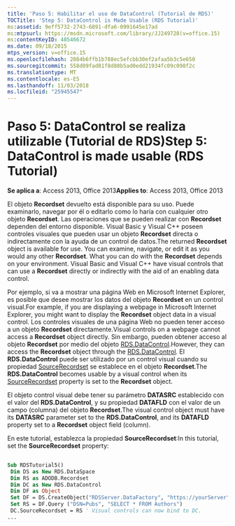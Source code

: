 ```yaml
---
title: 'Paso 5: Habilitar el uso de DataControl (Tutorial de RDS)'
TOCTitle: 'Step 5: DataControl is Made Usable (RDS Tutorial)'
ms:assetid: 9eff5732-2743-6891-dfa6-0991645e17ad
ms:mtpsurl: https://msdn.microsoft.com/library/JJ249728(v=office.15)
ms:contentKeyID: 48546672
ms.date: 09/18/2015
mtps_version: v=office.15
ms.openlocfilehash: 2084b6ffb1b788ec5efcbb30ef2afaa5b3c5e650
ms.sourcegitcommit: 558d09fad81f8d80b5ad0edd21934fc09c098f2c
ms.translationtype: MT
ms.contentlocale: es-ES
ms.lasthandoff: 11/03/2018
ms.locfileid: "25945547"
---
```

# <a name="step-5-datacontrol-is-made-usable-rds-tutorial"></a><span data-ttu-id="5c038-102">Paso 5: DataControl se realiza utilizable (Tutorial de RDS)</span><span class="sxs-lookup"><span data-stu-id="5c038-102">Step 5: DataControl is made usable (RDS Tutorial)</span></span>


<span data-ttu-id="5c038-103">**Se aplica a**: Access 2013, Office 2013</span><span class="sxs-lookup"><span data-stu-id="5c038-103">**Applies to**: Access 2013, Office 2013</span></span>

<span data-ttu-id="5c038-p101">El objeto **Recordset** devuelto está disponible para su uso. Puede examinarlo, navegar por él o editarlo como lo haría con cualquier otro objeto **Recordset**. Las operaciones que se pueden realizar con **Recordset** dependen del entorno disponible. Visual Basic y Visual C++ poseen controles visuales que pueden usar un objeto **Recordset** directa o indirectamente con la ayuda de un control de datos.</span><span class="sxs-lookup"><span data-stu-id="5c038-p101">The returned **Recordset** object is available for use. You can examine, navigate, or edit it as you would any other **Recordset**. What you can do with the **Recordset** depends on your environment. Visual Basic and Visual C++ have visual controls that can use a **Recordset** directly or indirectly with the aid of an enabling data control.</span></span>

<span data-ttu-id="5c038-108">Por ejemplo, si va a mostrar una página Web en Microsoft Internet Explorer, es posible que desee mostrar los datos del objeto **Recordset** en un control visual.</span><span class="sxs-lookup"><span data-stu-id="5c038-108">For example, if you are displaying a webpage in Microsoft Internet Explorer, you might want to display the **Recordset** object data in a visual control.</span></span> <span data-ttu-id="5c038-109">Los controles visuales de una página Web no pueden tener acceso a un objeto **Recordset** directamente.</span><span class="sxs-lookup"><span data-stu-id="5c038-109">Visual controls on a webpage cannot access a **Recordset** object directly.</span></span> <span data-ttu-id="5c038-110">Sin embargo, pueden obtener acceso al objeto **Recordset** por medio del objeto [RDS.DataControl](datacontrol-object-rds.md).</span><span class="sxs-lookup"><span data-stu-id="5c038-110">However, they can access the **Recordset** object through the [RDS.DataControl](datacontrol-object-rds.md).</span></span> <span data-ttu-id="5c038-111">El **RDS.DataControl** puede ser utilizado por un control visual cuando su propiedad [SourceRecordset](recordset-sourcerecordset-properties-rds.md) se establece en el objeto **Recordset**.</span><span class="sxs-lookup"><span data-stu-id="5c038-111">The **RDS.DataControl** becomes usable by a visual control when its [SourceRecordset](recordset-sourcerecordset-properties-rds.md) property is set to the **Recordset** object.</span></span>

<span data-ttu-id="5c038-112">El objeto control visual debe tener su parámetro **DATASRC** establecido con el valor del **RDS.DataControl**, y su propiedad **DATAFLD** con el valor de un campo (columna) del objeto **Recordset**.</span><span class="sxs-lookup"><span data-stu-id="5c038-112">The visual control object must have its **DATASRC** parameter set to the **RDS.DataControl**, and its **DATAFLD** property set to a **Recordset** object field (column).</span></span>

<span data-ttu-id="5c038-113">En este tutorial, establezca la propiedad **SourceRecordset**:</span><span class="sxs-lookup"><span data-stu-id="5c038-113">In this tutorial, set the **SourceRecordset** property:</span></span>

```vb 
 
Sub RDSTutorial5() 
 Dim DS as New RDS.DataSpace 
 Dim RS as ADODB.Recordset 
 Dim DC as New RDS.DataControl 
 Dim DF as Object 
 Set DF = DS.CreateObject("RDSServer.DataFactory", "https://yourServer") 
 Set RS = DF.Query ("DSN=Pubs", "SELECT * FROM Authors") 
 DC.SourceRecordset = RS ' Visual controls can now bind to DC. 
... 
```

